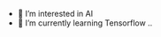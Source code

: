 
- 👀 I’m interested in AI
- 🌱 I’m currently learning Tensorflow
..
<!---
MiaadKimiagari/MiaadKimiagari is a ✨ special ✨ repository because its `README.md` (this file) appears on your GitHub profile.
You can click the Preview link to take a look at your changes.
--->
